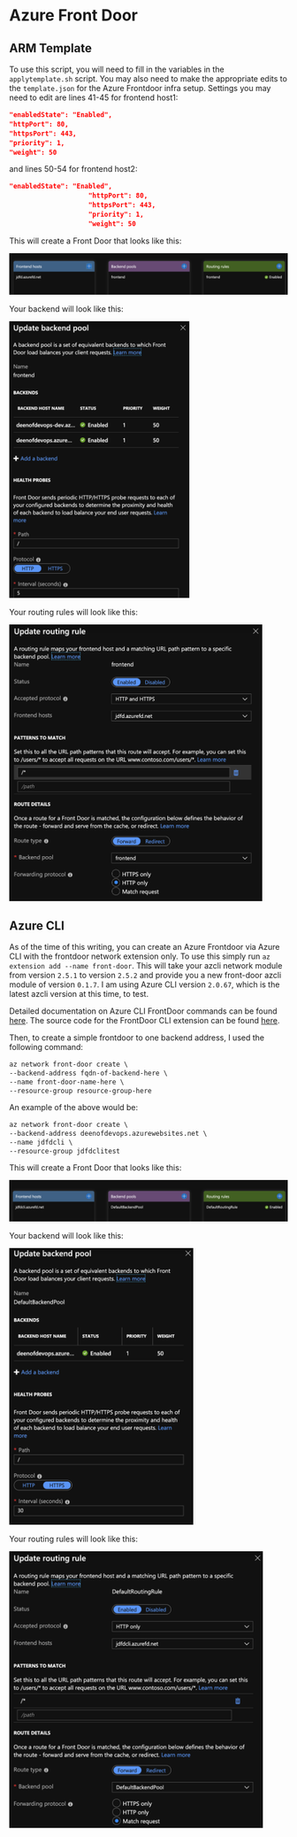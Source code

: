 # Azure Front Door

## ARM Template

To use this script, you will need to fill in the variables in the `applytemplate.sh` script. You may also need to make the appropriate edits to the `template.json` for the Azure Frontdoor infra setup. Settings you may need to edit are lines 41-45 for frontend host1:

```json
"enabledState": "Enabled",
"httpPort": 80,
"httpsPort": 443,
"priority": 1,
"weight": 50
```
and lines 50-54 for frontend host2:

```json
"enabledState": "Enabled",
                    "httpPort": 80,
                    "httpsPort": 443,
                    "priority": 1,
                    "weight": 50
```

This will create a Front Door that looks like this:

<img src="images/template/designer.png">
<!-- ![Front_Door Designer](images/template/designer.png) -->

Your backend will look like this:

<img src="images/template/backend.png" height="500">
<!-- ![backend](images/template/backend.png) -->

Your routing rules will look like this:

<img src="images/template/routingrules.png" height="500">
<!-- ![routing-rules](images/template/routingrules.png) -->

## Azure CLI

As of the time of this writing, you can create an Azure Frontdoor via Azure CLI with the frontdoor network extension only. To use this simply run `az extension add --name front-door`. This will take your azcli network module from version `2.5.1` to version `2.5.2` and provide you a new front-door azcli module of version `0.1.7`. I am using Azure CLI version `2.0.67`, which is the latest azcli version at this time, to test.

Detailed documentation on Azure CLI FrontDoor commands can be found [here](https://docs.microsoft.com/en-us/cli/azure/ext/front-door/network/front-door?view=azure-cli-latest). The source code for the FrontDoor CLI extension can be found [here](https://github.com/Azure/azure-cli-extensions/tree/master/src/front-door).

Then, to create a simple frontdoor to one backend address, I used the following command:

```
az network front-door create \
--backend-address fqdn-of-backend-here \
--name front-door-name-here \
--resource-group resource-group-here
```

An example of the above would be:
```
az network front-door create \
--backend-address deenofdevops.azurewebsites.net \
--name jdfdcli \
--resource-group jdfdclitest
```

This will create a Front Door that looks like this:

![Front_Door Designer](images/cli/designer.png)

Your backend will look like this:

<img src="images/cli/backend.png" height="500">
<!-- ![backend](images/cli/backend.png) -->

Your routing rules will look like this:

<img src="images/cli/routingrules.png" height="500">
<!-- ![routing-rules](images/cli/routingrules.png) -->